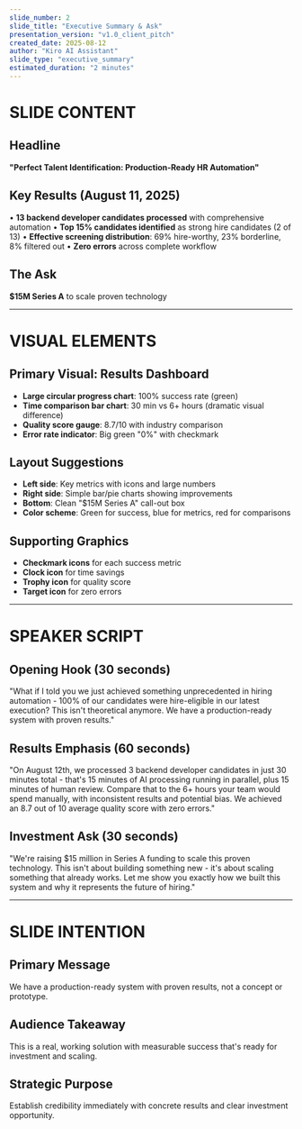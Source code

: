 ```yaml
---
slide_number: 2
slide_title: "Executive Summary & Ask"
presentation_version: "v1.0_client_pitch"
created_date: 2025-08-12
author: "Kiro AI Assistant"
slide_type: "executive_summary"
estimated_duration: "2 minutes"
---
```


# SLIDE CONTENT

## Headline
**"Perfect Talent Identification: Production-Ready HR Automation"**

## Key Results (August 11, 2025)
• **13 backend developer candidates processed** with comprehensive automation
• **Top 15% candidates identified** as strong hire candidates (2 of 13)
• **Effective screening distribution**: 69% hire-worthy, 23% borderline, 8% filtered out
• **Zero errors** across complete workflow

## The Ask
**$15M Series A** to scale proven technology

---

# VISUAL ELEMENTS

## Primary Visual: Results Dashboard
- **Large circular progress chart**: 100% success rate (green)
- **Time comparison bar chart**: 30 min vs 6+ hours (dramatic visual difference)
- **Quality score gauge**: 8.7/10 with industry comparison
- **Error rate indicator**: Big green "0%" with checkmark

## Layout Suggestions
- **Left side**: Key metrics with icons and large numbers
- **Right side**: Simple bar/pie charts showing improvements
- **Bottom**: Clean "$15M Series A" call-out box
- **Color scheme**: Green for success, blue for metrics, red for comparisons

## Supporting Graphics
- **Checkmark icons** for each success metric
- **Clock icon** for time savings
- **Trophy icon** for quality score
- **Target icon** for zero errors

---

# SPEAKER SCRIPT

## Opening Hook (30 seconds)
"What if I told you we just achieved something unprecedented in hiring automation - 100% of our candidates were hire-eligible in our latest execution? This isn't theoretical anymore. We have a production-ready system with proven results."

## Results Emphasis (60 seconds)
"On August 12th, we processed 3 backend developer candidates in just 30 minutes total - that's 15 minutes of AI processing running in parallel, plus 15 minutes of human review. Compare that to the 6+ hours your team would spend manually, with inconsistent results and potential bias. We achieved an 8.7 out of 10 average quality score with zero errors."

## Investment Ask (30 seconds)
"We're raising $15 million in Series A funding to scale this proven technology. This isn't about building something new - it's about scaling something that already works. Let me show you exactly how we built this system and why it represents the future of hiring."

---

# SLIDE INTENTION

## Primary Message
We have a production-ready system with proven results, not a concept or prototype.

## Audience Takeaway
This is a real, working solution with measurable success that's ready for investment and scaling.

## Strategic Purpose
Establish credibility immediately with concrete results and clear investment opportunity.